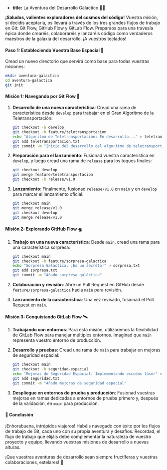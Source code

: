 * **title:** La Aventura del Desarrollo Galáctico 🌠👾

**¡Saludos, valientes exploradores del cosmos del código!** Vuestra misión, si decidís aceptarla, os llevará a través de los tres grandes flujos de trabajo en Git: Git Flow, GitHub Flow y GitLab Flow. Preparaos para una travesía épica donde crearéis, colaboraréis y lanzaréis código como verdaderos maestros de la galaxia del desarrollo. ¡A vuestros teclados!

#### Paso 1: Estableciendo Vuestra Base Espacial 🚀

Cread un nuevo directorio que servirá como base para todas vuestras misiones:

```bash
mkdir aventura-galactica
cd aventura-galactica
git init
```

#### Misión 1: Navegando por Git Flow 🌌

1. **Desarrollo de una nueva característica**: Cread una rama de característica desde `develop` para trabajar en el Gran Algoritmo de la Teletransportación:

    ```bash
    git checkout -b develop
    git checkout -b feature/teletransportacion
    echo "Algoritmo de Teletransportación: En desarrollo..." > teletransportacion.txt
    git add teletransportacion.txt
    git commit -m "Inicio del desarrollo del algoritmo de teletransportación"
    ```

2. **Preparación para el lanzamiento**: Fusionad vuestra característica en `develop`, y luego cread una rama de `release` para los toques finales:

    ```bash
    git checkout develop
    git merge feature/teletransportacion
    git checkout -b release/v1.0
    ```

3. **Lanzamiento**: Finalmente, fusionad `release/v1.0` en `main` y en `develop` para marcar el lanzamiento oficial:

    ```bash
    git checkout main
    git merge release/v1.0
    git checkout develop
    git merge release/v1.0
    ```

#### Misión 2: Explorando GitHub Flow 🛸

1. **Trabajo en una nueva característica**: Desde `main`, cread una rama para una característica sorpresa:

    ```bash
    git checkout main
    git checkout -b feature/sorpresa-galactica
    echo "Sorpresa Galáctica: ¡Es un secreto!" > sorpresa.txt
    git add sorpresa.txt
    git commit -m "Añado sorpresa galáctica"
    ```

2. **Colaboración y revisión**: Abre un Pull Request en GitHub desde `feature/sorpresa-galactica` hacia `main` para revisión.

3. **Lanzamiento de la característica**: Una vez revisado, fusionad el Pull Request en `main`.

#### Misión 3: Conquistando GitLab Flow 🛰️

1. **Trabajando con entornos**: Para esta misión, utilizaremos la flexibilidad de GitLab Flow para manejar múltiples entornos. Imaginad que `main` representa vuestro entorno de producción.

2. **Desarrollo y pruebas**: Cread una rama de `main` para trabajar en mejoras de seguridad espacial:

    ```bash
    git checkout main
    git checkout -b seguridad-espacial
    echo "Mejoras de Seguridad Espacial: Implementando escudos láser" > seguridad.txt
    git add seguridad.txt
    git commit -m "Añado mejoras de seguridad espacial"
    ```

3. **Despliegue en entornos de prueba y producción**: Fusionad vuestras mejoras en ramas dedicadas a entornos de prueba primero y, después de la validación, en `main` para producción.

#### 🤔 Conclusión

¡Enhorabuena, intrépidos viajeros! Habéis navegado con éxito por los flujos de trabajo de Git, cada uno con su propia aventura y desafíos. Recordad, el flujo de trabajo que elijáis debe complementar la naturaleza de vuestro proyecto y equipo, llevando vuestras misiones de desarrollo a nuevas alturas.

¡Que vuestras aventuras de desarrollo sean siempre fructíferas y vuestras colaboraciones, estelares! 🌠
